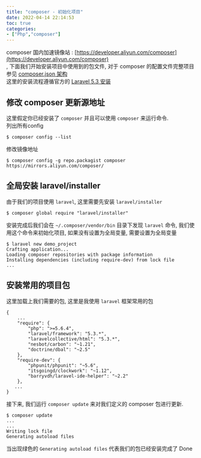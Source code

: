 ```yaml
---
title: "composer - 初始化项目"
date: 2022-04-14 22:14:53
toc: true
categories:
- ["Php","composer"]
---
```


composer 国内加速镜像站 : [https://developer.aliyun.com/composer](https://developer.aliyun.com/composer)<br />, 下面我们开始安装项目中使用到的包文件, 对于 composer 的配置文件完整项目参见 [composer.json 架构](http://docs.phpcomposer.com/04-schema.html)<br />这里的安装流程遵循官方的 [Laravel 5.3 安装](https://laravel.com/docs/5.3/installation)


## 修改 composer 更新源地址
这里假定你已经安装了 `composer` 并且可以使用 `composer` 来运行命令.<br />列出所有config
```
$ composer config --list
```
修改镜像地址
```
$ composer config -g repo.packagist composer https://mirrors.aliyun.com/composer/
```

## 全局安装 laravel/installer
由于我们的项目使用 `laravel`, 这里需要先安装 `laravel/installer`
```
$ composer global require "laravel/installer"
```
安装完成后我们会在 `~/.composer/vendor/bin` 目录下发现 `laravel` 命令, 我们使用这个命令来初始化项目, 如果没有设置为全局变量, 需要设置为全局变量
```
$ laravel new demo_project
Crafting application...
Loading composer repositories with package information
Installing dependencies (including require-dev) from lock file
...
```

## 安装常用的项目包
这里加载上我们需要的包, 这里是我使用 `laravel` 框架常用的包
```
{
	...
	"require": {
		"php": ">=5.6.4",
		"laravel/framework": "5.3.*",
		"laravelcollective/html": "5.3.*",
		"nesbot/carbon": "~1.21",
		"doctrine/dbal": "~2.5"
	},
	"require-dev": {
		"phpunit/phpunit": "~5.6",
		"itsgoingd/clockwork": "~1.12",
		"barryvdh/laravel-ide-helper": "~2.2"
	},
   ...
}
```
接下来, 我们运行 `composer update` 来对我们定义的 composer 包进行更新.
```
$ composer update
...
...
Writing lock file
Generating autoload files
```
当出现绿色的 `Generating autoload files` 代表我们的包已经安装完成了 Done

